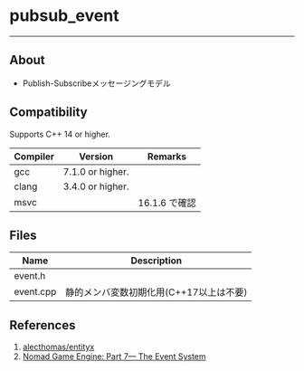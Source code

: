 # pubsub_event

---------------------

## About

- Publish-Subscribeメッセージングモデル

  

## Compatibility

Supports C++ 14 or higher.

| Compiler | Version          | Remarks       |
| -------- | ---------------- | ------------- |
| gcc      | 7.1.0 or higher. |               |
| clang    | 3.4.0 or higher. |               |
| msvc     |                  | 16.1.6 で確認 |



## Files

| Name      | Description                             |
| --------- | --------------------------------------- |
| event.h   |                                         |
| event.cpp | 静的メンバ変数初期化用(C++17以上は不要) |



## References

1. [alecthomas/entityx](https://github.com/alecthomas/entityx)
2. [Nomad Game Engine: Part 7— The Event System](https://medium.com/@savas/nomad-game-engine-part-7-the-event-system-45a809ccb68f)

